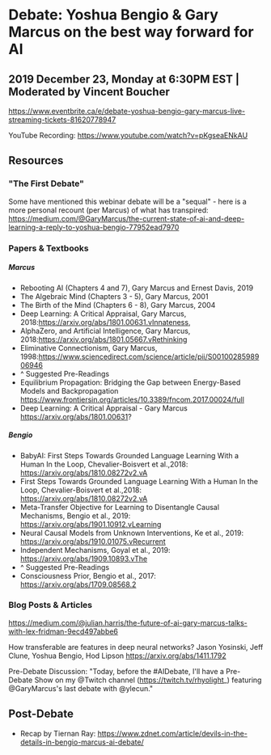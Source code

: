 # Debate: Yoshua Bengio & Gary Marcus on the best way forward for AI 
## 2019 December 23, Monday at 6:30PM EST | Moderated by Vincent Boucher

https://www.eventbrite.ca/e/debate-yoshua-bengio-gary-marcus-live-streaming-tickets-81620778947

  YouTube Recording: https://www.youtube.com/watch?v=pKgseaENkAU


## Resources
### "The First Debate"
Some have mentioned this webinar debate will be a "sequal" - here is a more personal recount (per Marcus) of what has transpired:  https://medium.com/@GaryMarcus/the-current-state-of-ai-and-deep-learning-a-reply-to-yoshua-bengio-77952ead7970

### Papers & Textbooks
##### Marcus
* Rebooting AI (Chapters 4 and 7), Gary Marcus and Ernest Davis, 2019
* The Algebraic Mind (Chapters 3 - 5), Gary Marcus, 2001
* The Birth of the Mind (Chapters 6 - 8), Gary Marcus, 2004
* Deep Learning: A Critical Appraisal, Gary Marcus, 2018:https://arxiv.org/abs/1801.00631.vInnateness, 
* AlphaZero, and Artificial Intelligence, Gary Marcus, 2018:https://arxiv.org/abs/1801.05667.vRethinking  
* Eliminative  Connectionism, Gary Marcus, 1998:https://www.sciencedirect.com/science/article/pii/S0010028598906946
* ^ Suggested Pre-Readings
* Equilibrium Propagation: Bridging the Gap between Energy-Based Models and Backpropagation https://www.frontiersin.org/articles/10.3389/fncom.2017.00024/full
* Deep Learning: A Critical Appraisal - Gary Marcus https://arxiv.org/abs/1801.00631?

##### Bengio
* BabyAI: First Steps Towards Grounded Language Learning With a Human In the Loop, Chevalier-Boisvert et al.,2018: https://arxiv.org/abs/1810.08272v2.vA  
* First Steps Towards Grounded Language Learning With a Human In the Loop, Chevalier-Boisvert et al.,2018: https://arxiv.org/abs/1810.08272v2.vA
* Meta-Transfer Objective for Learning to Disentangle Causal Mechanisms, Bengio et al., 2019: https://arxiv.org/abs/1901.10912.vLearning 
* Neural Causal Models from Unknown Interventions, Ke et al., 2019: https://arxiv.org/abs/1910.01075.vRecurrent 
* Independent Mechanisms, Goyal et al., 2019: https://arxiv.org/abs/1909.10893.vThe 
* ^ Suggested Pre-Readings
* Consciousness Prior, Bengio et al., 2017: https://arxiv.org/abs/1709.08568.2

### Blog Posts & Articles
https://medium.com/@julian.harris/the-future-of-ai-gary-marcus-talks-with-lex-fridman-9ecd497abbe6 

How transferable are features in deep neural networks?
Jason Yosinski, Jeff Clune, Yoshua Bengio, Hod Lipson
https://arxiv.org/abs/1411.1792

Pre-Debate Discussion: "Today, before the #AIDebate, I'll have a Pre-Debate Show on my @Twitch channel (https://twitch.tv/rhyolight_) featuring  @GaryMarcus's last debate with @ylecun."


## Post-Debate
* Recap by Tiernan Ray: https://www.zdnet.com/article/devils-in-the-details-in-bengio-marcus-ai-debate/

